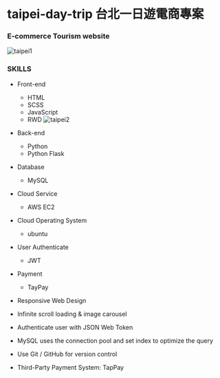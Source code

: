 # taipei-day-trip 台北一日遊電商專案
### E-commerce Tourism website
![taipei1](https://user-images.githubusercontent.com/112619621/224496302-f2a62879-a370-4e59-81b8-58a6a41b9552.gif)

### SKILLS
- Front-end
  - HTML
  - SCSS
  - JavaScript
  - RWD
![taipei2](https://user-images.githubusercontent.com/112619621/224497153-92a3b3db-49ce-439b-8121-c15049d5765a.gif)
- Back-end
  - Python
  - Python Flask
- Database
  - MySQL
- Cloud Service
  - AWS EC2
- Cloud Operating System
  - ubuntu
- User Authenticate
  - JWT
- Payment
  - TayPay

- Responsive Web Design
- Infinite scroll loading & image carousel
- Authenticate user with JSON Web Token
- MySQL uses the connection pool and set 
  index to optimize the query
- Use Git / GitHub for version control
- Third-Party Payment System: TapPay


